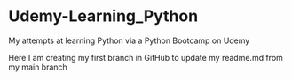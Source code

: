 # Udemy-Learning_Python
My attempts at learning Python via a Python Bootcamp on Udemy

Here I am creating my first branch in GitHub to update my readme.md from my main branch
